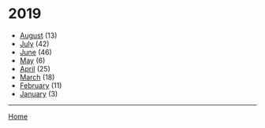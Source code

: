 # 2019

  * [August](./2019-08.md) (13)
  * [July](./2019-07.md) (42)
  * [June](./2019-06.md) (46)
  * [May](./2019-05.md) (6)
  * [April](./2019-04.md) (25)
  * [March](./2019-03.md) (18)
  * [February](./2019-02.md) (11)
  * [January](./2019-01.md) (3)

----

[Home](../)
